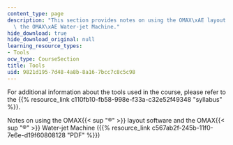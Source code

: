 ```yaml
---
content_type: page
description: "This section provides notes on using the OMAX\xAE layout software and\
  \ the OMAX\xAE Water-jet Machine."
hide_download: true
hide_download_original: null
learning_resource_types:
- Tools
ocw_type: CourseSection
title: Tools
uid: 9821d195-7d48-4a8b-8a16-7bcc7c8c5c98
---
```


For additional information about the tools used in the course, please refer to the {{% resource_link c110fb10-fb58-998e-f33a-c32e52f49348 "syllabus" %}}.

Notes on using the OMAX{{< sup "®" >}} layout software and the OMAX{{< sup "®" >}} Water-jet Machine ({{% resource_link c567ab2f-245b-11f0-7e6e-d19f60808128 "PDF" %}})